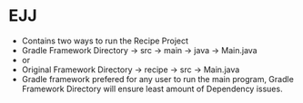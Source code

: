 # EJJ

* Contains two ways to run the Recipe Project 
* Gradle Framework Directory -> src -> main -> java -> Main.java
* or 
* Original Framework Directory -> recipe -> src -> Main.java
* Gradle framework prefered for any user to run the main program, Gradle Framework Directory will ensure least amount of Dependency issues. 
